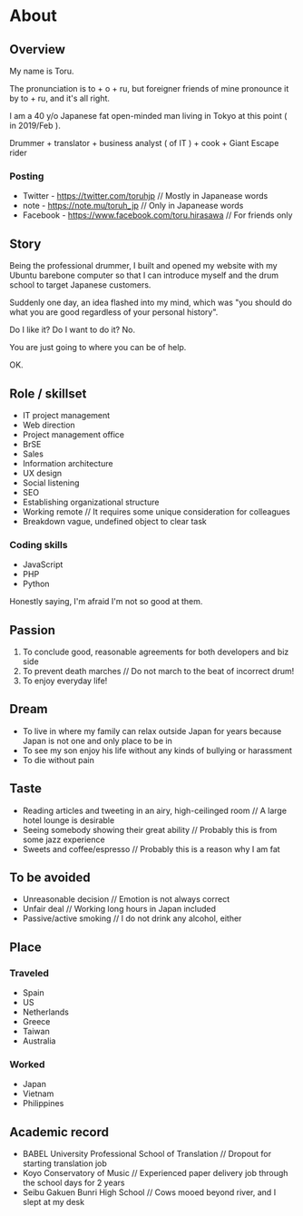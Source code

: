 # About
## Overview
My name is Toru.

The pronunciation is to + o + ru, but foreigner friends of mine pronounce it by to + ru, and it's all right.

I am a 40 y/o Japanese fat open-minded man living in Tokyo at this point ( in 2019/Feb ).

Drummer + translator + business analyst ( of IT ) + cook + Giant Escape rider

### Posting
- Twitter - https://twitter.com/toruhjp // Mostly in Japanease words
- note - https://note.mu/toruh_jp // Only in Japanease words
- Facebook - https://www.facebook.com/toru.hirasawa // For friends only

## Story
Being the professional drummer, I built and opened my website with my Ubuntu barebone computer so that I can introduce myself and the drum school to target Japanese customers.

Suddenly one day, an idea flashed into my mind, which was "you should do what you are good regardless of your personal history".

Do I like it? Do I want to do it? No.

You are just going to where you can be of help.

OK.

## Role / skillset
- IT project management
- Web direction
- Project management office
- BrSE
- Sales
- Information architecture
- UX design
- Social listening
- SEO
- Establishing organizational structure
- Working remote // It requires some unique consideration for colleagues
- Breakdown vague, undefined object to clear task

### Coding skills
- JavaScript
- PHP
- Python

Honestly saying, I'm afraid I'm not so good at them.

## Passion
1. To conclude good, reasonable agreements for both developers and biz side
2. To prevent death marches // Do not march to the beat of incorrect drum!
3. To enjoy everyday life!

## Dream
- To live in where my family can relax outside Japan for years because Japan is not one and only place to be in
- To see my son enjoy his life without any kinds of bullying or harassment
- To die without pain

## Taste
- Reading articles and tweeting in an airy, high-ceilinged room // A large hotel lounge is desirable
- Seeing somebody showing their great ability // Probably this is from some jazz experience
- Sweets and coffee/espresso // Probably this is a reason why I am fat

## To be avoided
- Unreasonable decision // Emotion is not always correct
- Unfair deal // Working long hours in Japan included
- Passive/active smoking // I do not drink any alcohol, either

## Place
### Traveled
- Spain
- US
- Netherlands
- Greece
- Taiwan
- Australia

### Worked
- Japan
- Vietnam
- Philippines

## Academic record
- BABEL University Professional School of Translation // Dropout for starting translation job
- Koyo Conservatory of Music // Experienced paper delivery job through the school days for 2 years
- Seibu Gakuen Bunri High School // Cows mooed beyond river, and I slept at my desk

